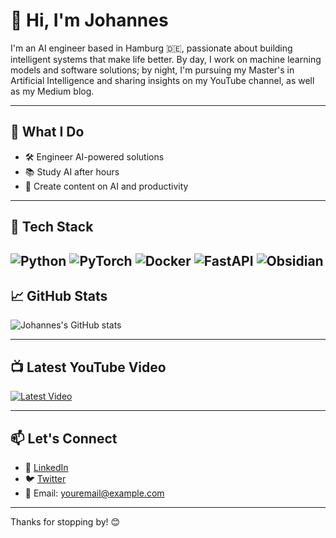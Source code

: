 # 👋 Hi, I'm Johannes

I'm an AI engineer based in Hamburg 🇩🇪, passionate about building intelligent systems that make life better. By day, I work on machine learning models and software solutions; by night, I'm pursuing my Master's in Artificial Intelligence and sharing insights on my YouTube channel, as well as my Medium blog.

---

## 🧠 What I Do

- 🛠️ Engineer AI-powered solutions
- 📚 Study AI after hours
- 🎥 Create content on AI and productivity

---

## 🧰 Tech Stack

![Python](https://img.shields.io/badge/-Python-3776AB?style=flat&logo=python&logoColor=white)
![PyTorch](https://img.shields.io/badge/-PyTorch-EE4C2C?style=flat&logo=pytorch&logoColor=white)
![Docker](https://img.shields.io/badge/-Docker-2496ED?style=flat&logo=docker&logoColor=white)
![FastAPI](https://img.shields.io/badge/-FastAPI-009688?style=flat&logo=fastapi&logoColor=white)
![Obsidian](https://img.shields.io/badge/-Obsidian-483699?style=flat&logo=obsidian&logoColor=white)
---

## 📈 GitHub Stats

![Johannes's GitHub stats](https://github-readme-stats.vercel.app/api?username=AIByJohannes&show_icons=true&theme=default)

---

## 📺 Latest YouTube Video

[![Latest Video](https://img.shields.io/badge/YouTube-Latest%20Video-red?style=for-the-badge&logo=youtube)](https://www.youtube.com/channel/AIByJohannes)

---

## 📫 Let's Connect

- 💼 [LinkedIn](https://www.linkedin.com/in/AIByJohannes)
- 🐦 [Twitter](https://twitter.com/AIByJohannes)
- 📧 Email: youremail@example.com

---

Thanks for stopping by! 😊

